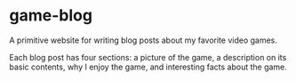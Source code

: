 # game-blog

A primitive website for writing blog posts about my favorite video games.

Each blog post has four sections: a picture of the game, a description on its basic contents, why I enjoy the game, and interesting facts about the game.
